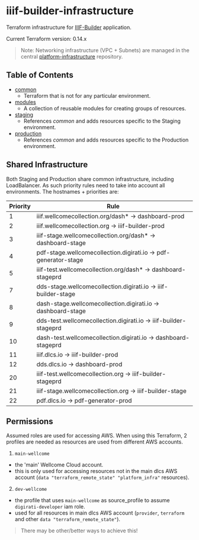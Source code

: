 # iiif-builder-infrastructure

Terraform infrastructure for [IIIF-Builder](https://github.com/wellcomecollection/iiif-builder) application.

Current Terraform version: 0.14.x

> Note: Networking infrastructure (VPC + Subnets) are managed in the central [platform-infrastructure](https://github.com/wellcomecollection/platform-infrastructure/) repository.

## Table of Contents

* [common](/infrastructure/common/readme.md)
  * Terraform that is not for any particular environment.
* [modules](/infrastructure/modules)
  * A collection of reusable modules for creating groups of resources.
* [staging](/infrastructure/staging)
  * References _common_ and adds resources specific to the Staging environment.
* [production](/infrastructure/production)
  * References _common_ and adds resources specific to the Production environment.

## Shared Infrastructure

Both Staging and Production share common infrastructure, including LoadBalancer. As such priority rules need to take into account all environments. The hostnames + priorities are:

| Priority | Rule                                                             |
|----------|------------------------------------------------------------------|
| 1        | iiif.wellcomecollection.org/dash* -> dashboard-prod              |
| 2        | iiif.wellcomecollection.org -> iiif-builder-prod                 |
| 3        | iiif-stage.wellcomecollection.org/dash* -> dashboard-stage       |
| 4        | pdf-stage.wellcomecollection.digirati.io -> pdf-generator-stage  |
| 5        | iiif-test.wellcomecollection.org/dash* -> dashboard-stageprd     |
| 7        | dds-stage.wellcomecollection.digirati.io -> iiif-builder-stage   |
| 8        | dash-stage.wellcomecollection.digirati.io -> dashboard-stage     |
| 9        | dds-test.wellcomecollection.digirati.io -> iiif-builder-stageprd |
| 10       | dash-test.wellcomecollection.digirati.io -> dashboard-stageprd   |
| 11       | iiif.dlcs.io -> iiif-builder-prod                                |
| 12       | dds.dlcs.io -> dashboard-prod                                    |
| 20       | iiif-test.wellcomecollection.org -> iiif-builder-stageprd        |
| 21       | iiif-stage.wellcomecollection.org -> iiif-builder-stage          |
| 22       | pdf.dlcs.io -> pdf-generator-prod                                |


## Permissions

Assumed roles are used for accessing AWS. When using this Terraform, 2 profiles are needed as resources are used from different AWS accounts.

1. `main-wellcome` 
  - the 'main' Wellcome Cloud account. 
  - this is only used for accessing resources not in the main dlcs AWS account (`data "terraform_remote_state" "platform_infra"` resources).
2. `dev-wellcome` 
  - the profile that uses `main-wellcome` as source_profile to assume `digirati-developer` iam role. 
  - used for all resources in main dlcs AWS account (`provider`, `terraform` and other `data "terraform_remote_state"`).

> There may be other/better ways to achieve this!


